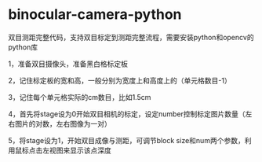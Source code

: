 # binocular-camera-python
双目测距完整代码，支持双目标定到测距完整流程，需要安装python和opencv的python库

1，准备双目摄像头，准备黑白格标定板

2，记住标定板的宽和高，一般分别为宽度上和高度上的（单元格数目-1）

3，记住每个单元格实际的cm数目，比如1.5cm

4，首先将stage设为0开始双目相机的标定，设定number控制标定图片数量（左右图片的对数，左右图像为一对）

5，将stage设为1，开始双目成像与测距，可调节block size和num两个参数，利用鼠标点击左视图来显示该点深度
